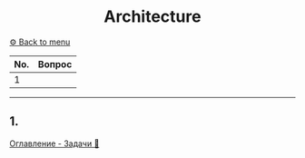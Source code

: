 <div align="center"><h1>Architecture</h1></div>

[⚙️ Back to menu](README.md)

 <div id="menu"></div>
 
| No.|             Вопрос                   |
|:---|:-------------------------------------|
|1| [](#a1)|


---

<div id="a1"></div>

## 1. 

[Оглавление - Задачи 🔼](#menu)
